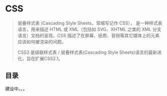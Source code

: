 # CSS

> 层叠样式表 (Cascading Style Sheets，常缩写记作 CSS）， 是一种样式表语言，用来描述 HTML 或 XML（包括如 SVG、XHTML 之类的 XML 分支语言）文档的呈现。CSS 描述了在屏幕、纸质、音频等其它媒体上的元素应该如何被渲染的问题。
>
> CSS3 是级联样式表 / 层叠样式表(Cascading Style Sheets)语言的最新进化，旨在扩展CSS2.1。

## 目录

建设中。。。